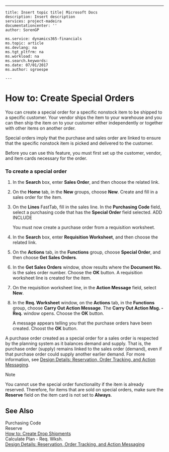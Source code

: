 ---
    title: Insert topic title| Microsoft Docs
    description: Insert description
    services: project-madeira
    documentationcenter: ''
    author: SorenGP

    ms.service: dynamics365-financials
    ms.topic: article
    ms.devlang: na
    ms.tgt_pltfrm: na
    ms.workload: na
    ms.search.keywords:
    ms.date: 07/01/2017
    ms.author: sgroespe

    ---
# How to: Create Special Orders
You can create a special order for a specific nonstock item to be shipped to a specific customer. Your vendor ships the item to your warehouse and you can then ship the item on to your customer either independently or together with other items on another order.  
  
 Special orders imply that the purchase and sales order are linked to ensure that the specific nonstock item is picked and delivered to the customer.  
  
 Before you can use this feature, you must first set up the customer, vendor, and item cards necessary for the order.  
  
### To create a special order  
  
1.  In the **Search** box, enter **Sales Order**, and then choose the related link.  
  
2.  On the **Home** tab, in the **New** groups, choose **New**. Create and fill in a  sales order for the item.  
  
3.  On the **Lines** FastTab, fill in the sales line. In the **Purchasing Code** field, select a purchasing code that has the **Special Order** field selected. ADD INCLUDE<!--[!INCLUDE[bp_choose_columns](../../includes/bp_choose_columns_md.md)]-->  
  
     You must now create a purchase order from a requisition worksheet.  
  
4.  In the **Search** box, enter **Requisition Worksheet**, and then choose the related link.  
  
5.  On the **Actions** tab, in the **Functions** group, choose **Special Order**, and then choose **Get Sales Orders**.  
  
6.  In the **Get Sales Orders** window, show results where the **Document No.** is the sales order number. Choose the **OK** button. A requisition worksheet line is created for the item.  
  
7.  On the requisition worksheet line, in the **Action Message** field, select **New**.  
  
8.  In the **Req. Worksheet** window, on the **Actions** tab, in the **Functions** group, choose **Carry Out Action Message**. The **Carry Out Action Msg. - Req.** window opens. Choose the **OK** button.  
  
     A message appears telling you that the purchase orders have been created. Choost the **OK** button.  
  
 A purchase order created as a special order for a sales order is respected by the planning system as it balances demand and supply. That is, the purchase order \(supply\) remains linked to the sales order \(demand\), even if that purchase order could supply another earlier demand. For more information, see [Design Details: Reservation, Order Tracking, and Action Messaging](../design-details-reservation-order-tracking-and-action-messaging.md).  
  
> [!NOTE]  
>  You cannot use the special order functionality if the item is already reserved. Therefore, for items that are sold on special orders, make sure the **Reserve** field on the item card is not set to **Always**.  
  
## See Also  
 Purchasing Code   
 Reserve   
 [How to: Create Drop Shipments](../how-to-create-drop-shipments.md)   
 Calculate Plan - Req. Wksh.   
 [Design Details: Reservation, Order Tracking, and Action Messaging](../design-details-reservation-order-tracking-and-action-messaging.md)